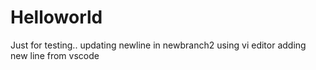 # Helloworld
Just for testing..
updating newline in newbranch2 using vi editor
adding new line from vscode
